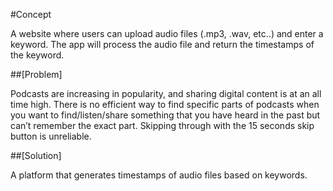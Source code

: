 #Concept

A website where users can upload audio files (.mp3, .wav, etc..) and enter a keyword. The app will process the audio file and return the timestamps of the keyword.

##[Problem]

Podcasts are increasing in popularity, and sharing digital content is at an all time high. There is no efficient way to find specific parts of podcasts when you want to find/listen/share something that you have heard in the past but can’t remember the exact part. Skipping through with the 15 seconds skip button is unreliable.

##[Solution]

A platform that generates timestamps of audio files based on keywords.

